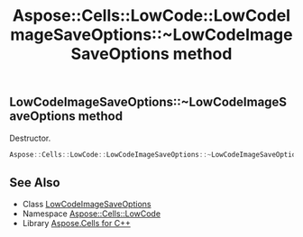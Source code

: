 ﻿---
title: Aspose::Cells::LowCode::LowCodeImageSaveOptions::~LowCodeImageSaveOptions method
linktitle: ~LowCodeImageSaveOptions
second_title: Aspose.Cells for C++ API Reference
description: 'Aspose::Cells::LowCode::LowCodeImageSaveOptions::~LowCodeImageSaveOptions method. Destructor in C++.'
type: docs
weight: 200
url: /cpp/aspose.cells.lowcode/lowcodeimagesaveoptions/~lowcodeimagesaveoptions/
---
## LowCodeImageSaveOptions::~LowCodeImageSaveOptions method


Destructor.

```cpp
Aspose::Cells::LowCode::LowCodeImageSaveOptions::~LowCodeImageSaveOptions()
```

## See Also

* Class [LowCodeImageSaveOptions](../)
* Namespace [Aspose::Cells::LowCode](../../)
* Library [Aspose.Cells for C++](../../../)
